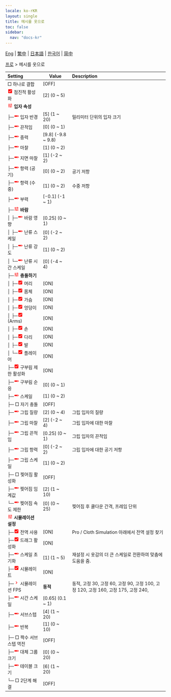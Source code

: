 ```yaml
---
locale: ko-rKR
layout: single
title: 메시를 옷으로
toc: false
sidebar:
  nav: "docs-kr"
---
```

[Eng](/dancexr/menu/2025.4/actor/mesh_to_cloth) | [繁中](/tw/dancexr/menu/2025.4/actor/mesh_to_cloth) | [日本語](/jp/dancexr/menu/2025.4/actor/mesh_to_cloth) | [한국어](/kr/dancexr/menu/2025.4/actor/mesh_to_cloth) | [简中](/zh/dancexr/menu/2025.4/actor/mesh_to_cloth)

[프로](../menu#프로) > 메시를 옷으로



| Setting | Value | Description |
| :--- | --- | :--- |
|  □ 하나로 결합| [OFF] | 
| <img src="/images/icon/ic_check_on.png" alt="check on icon"/> 점진적 활성화| [2] (0 ~ 5) | 
| <img src="/images/icon/ic_tune.png" alt="tune icon"/> <b>입자 속성</b>| | 
| ├─<img src="/images/icon/ic_slider.png" alt="slider icon"/> 입자 반경| [5] (1 ~ 20) | 밀리미터 단위의 입자 크기
| ├─<img src="/images/icon/ic_slider.png" alt="slider icon"/> 끈적임| [0] (0 ~ 1) | 
| ├─<img src="/images/icon/ic_slider.png" alt="slider icon"/> 중력| [9.8] (-9.8 ~ 9.8) | 
| ├─<img src="/images/icon/ic_slider.png" alt="slider icon"/> 마찰| [1] (0 ~ 2) | 
| ├─<img src="/images/icon/ic_slider.png" alt="slider icon"/> 지면 마찰| [1] (-2 ~ 2) | 
| ├─<img src="/images/icon/ic_slider.png" alt="slider icon"/> 항력 (공기)| [0] (0 ~ 2) | 공기 저항
| ├─<img src="/images/icon/ic_slider.png" alt="slider icon"/> 항력 (수중)| [1] (0 ~ 2) | 수중 저항
| ├─<img src="/images/icon/ic_slider.png" alt="slider icon"/> 부력| [-0.1] (-1 ~ 1) | 
| ├─<img src="/images/icon/ic_tune.png" alt="tune icon"/> <b>바람</b>| | 
| │ ├─<img src="/images/icon/ic_slider.png" alt="slider icon"/> 바람 영향| [0.25] (0 ~ 1) | 
| │ ├─<img src="/images/icon/ic_slider.png" alt="slider icon"/> 난류 스케일| [0] (-2 ~ 2) | 
| │ ├─<img src="/images/icon/ic_slider.png" alt="slider icon"/> 난류 강도| [1] (0 ~ 2) | 
| │ └─<img src="/images/icon/ic_slider.png" alt="slider icon"/> 난류 시간 스케일| [0] (-4 ~ 4) | 
| ├─<img src="/images/icon/ic_tune.png" alt="tune icon"/> <b>충돌하기</b>| | 
| │ ├─<img src="/images/icon/ic_check_on.png" alt="check on icon"/> 머리| [ON] | 
| │ ├─<img src="/images/icon/ic_check_on.png" alt="check on icon"/> 몸체| [ON] | 
| │ ├─<img src="/images/icon/ic_check_on.png" alt="check on icon"/> 가슴| [ON] | 
| │ ├─<img src="/images/icon/ic_check_on.png" alt="check on icon"/> 엉덩이| [ON] | 
| │ ├─<img src="/images/icon/ic_check_on.png" alt="check on icon"/> (Arms)| [ON] | 
| │ ├─<img src="/images/icon/ic_check_on.png" alt="check on icon"/> 손| [ON] | 
| │ ├─<img src="/images/icon/ic_check_on.png" alt="check on icon"/> 다리| [ON] | 
| │ ├─<img src="/images/icon/ic_check_on.png" alt="check on icon"/> 발| [ON] | 
| │ └─<img src="/images/icon/ic_check_on.png" alt="check on icon"/> 플레이어| [ON] | 
| ├─<img src="/images/icon/ic_check_on.png" alt="check on icon"/> 구부림 제한 활성화| [ON] | 
| ├─<img src="/images/icon/ic_slider.png" alt="slider icon"/> 구부림 순응| [0] (0 ~ 1) | 
| ├─<img src="/images/icon/ic_slider.png" alt="slider icon"/> 스케일| [1] (0 ~ 2) | 
| ├─ □ 자기 충돌| [OFF] | 
| ├─<img src="/images/icon/ic_slider.png" alt="slider icon"/> 그립 질량| [2] (0 ~ 4) | 그립 입자의 질량
| ├─<img src="/images/icon/ic_slider.png" alt="slider icon"/> 그립 마찰| [2] (-2 ~ 4) | 그립 입자에 대한 마찰
| ├─<img src="/images/icon/ic_slider.png" alt="slider icon"/> 그립 끈적임| [0.25] (0 ~ 1) | 그립 입자의 끈적임
| ├─<img src="/images/icon/ic_slider.png" alt="slider icon"/> 그립 항력| [0] (-2 ~ 2) | 그립 입자에 대한 공기 저항
| ├─<img src="/images/icon/ic_slider.png" alt="slider icon"/> 그립 스케일| [1] (0 ~ 2) | 
| ├─ □ 찢어짐 활성화| [OFF] | 
| ├─<img src="/images/icon/ic_slider.png" alt="slider icon"/> 찢어짐 임계값| [2] (1 ~ 10) | 
| └─<img src="/images/icon/ic_slider.png" alt="slider icon"/> 찢어짐 속도 제한| [0] (0 ~ 25) | 찢어짐 후 쿨다운 간격, 프레임 단위
| <img src="/images/icon/ic_tune.png" alt="tune icon"/> <b>시뮬레이션 설정</b>| | 
| ├─<img src="/images/icon/ic_check_on.png" alt="check on icon"/> 전역 사용| [ON] | Pro / Cloth Simulation 아래에서 전역 설정 찾기
| ├─<img src="/images/icon/ic_check_on.png" alt="check on icon"/> 드래그 활성화| [ON] | 
| ├─<img src="/images/icon/ic_slider.png" alt="slider icon"/> 스케일 초기화| [1] (1 ~ 5) | 재설정 시 옷감의 더 큰 스케일로 전환하여 맞춤에 도움을 줌.
| ├─<img src="/images/icon/ic_check_on.png" alt="check on icon"/> 시뮬레이트| [ON] | 
| ├─<img src="/images/icon/ic_chevron.png" alt="chevron icon"/> 시뮬레이션 FPS| **동적** | 동적, 고정 30, 고정 60, 고정 90, 고정 100, 고정 120, 고정 160, 고정 175, 고정 240,  |
| ├─<img src="/images/icon/ic_slider.png" alt="slider icon"/> 시간 스케일| [0.65] (0.1 ~ 1) | 
| ├─<img src="/images/icon/ic_slider.png" alt="slider icon"/> 서브스텝| [4] (1 ~ 20) | 
| ├─<img src="/images/icon/ic_slider.png" alt="slider icon"/> 반복| [1] (0 ~ 10) | 
| ├─ □ 짝수 서브스텝 역전| [OFF] | 
| ├─<img src="/images/icon/ic_slider.png" alt="slider icon"/> 대체 그룹 크기| [0] (0 ~ 20) | 
| ├─<img src="/images/icon/ic_slider.png" alt="slider icon"/> 테이블 크기| [6] (1 ~ 20) | 
| └─ □ 2단계 해결| [OFF] | 
